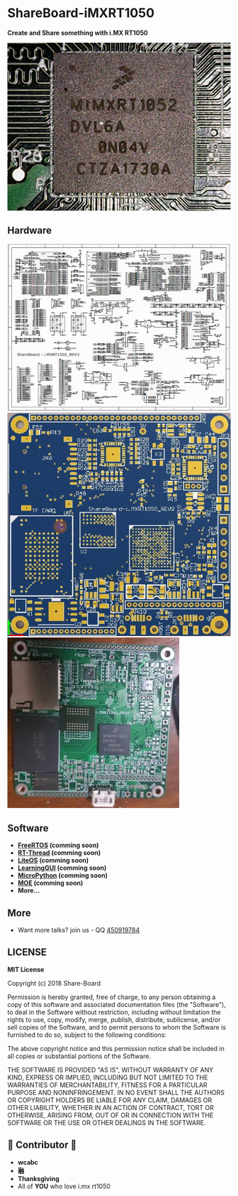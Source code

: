 # ShareBoard-iMXRT1050
**Create and Share something with i.MX RT1050**  

![iMXRT1050_Chip](./Pic/iMXRT1050_Chip.jpg)        

## Hardware
![iMXRT1050_Chip](./Pic/ShareBoard-i.MXRT1050_REV3.pdf.jpg)   
![iMXRT1050_Chip](./Pic/ShareBoard-i.MXRT1050_REV3_Pcb2.jpg)   
![iMXRT1050_Chip](./Pic/ShareBoard-i.MXRT1050_REV3_Pcb5.jpg)   

## Software
- **[FreeRTOS](https://www.freertos.org/) (comming soon)**
- **[RT-Thread](https://github.com/RT-Thread/rt-thread) (comming soon)**
- **[LiteOS](https://github.com/LITEOS/LiteOS_Kernel) (comming soon)**
- **[LearningGUI](http://www.learninggui.org/) (comming soon)**
- **[MicroPython](https://github.com/micropython/micropython) (comming soon)**
- **[MOE](https://github.com/ianhom/MOE) (comming soon)**
- **More...**


## More
- Want more talks? join us - QQ [450919784](https://jq.qq.com/?_wv=1027&k=5NtfK5h)    

## LICENSE
**MIT License**

Copyright (c) 2018 Share-Board

Permission is hereby granted, free of charge, to any person obtaining a copy of this software and associated documentation files (the "Software"), to deal in the Software without restriction, including without limitation the rights to use, copy, modify, merge, publish, distribute, sublicense, and/or sell copies of the Software, and to permit persons to whom the Software is furnished to do so, subject to the following conditions:

The above copyright notice and this permission notice shall be included in all copies or substantial portions of the Software.

THE SOFTWARE IS PROVIDED "AS IS", WITHOUT WARRANTY OF ANY KIND, EXPRESS OR IMPLIED, INCLUDING BUT NOT LIMITED TO THE WARRANTIES OF MERCHANTABILITY, FITNESS FOR A PARTICULAR PURPOSE AND NONINFRINGEMENT. IN NO EVENT SHALL THE AUTHORS OR COPYRIGHT HOLDERS BE LIABLE FOR ANY CLAIM, DAMAGES OR OTHER LIABILITY, WHETHER IN AN ACTION OF CONTRACT, TORT OR OTHERWISE, ARISING FROM, OUT OF OR IN CONNECTION WITH THE SOFTWARE OR THE USE OR OTHER DEALINGS IN THE SOFTWARE.

## :tada: Contributor :tada:
- **wcabc**
- **融**
- **Thanksgiving**
- All of **YOU** who love i.mx rt1050 
